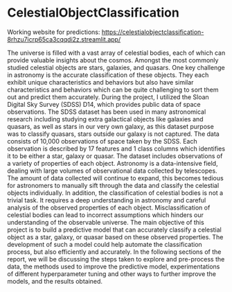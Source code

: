 # CelestialObjectClassification
Working website for predictions: https://celestialobjectclassification-8rhzu7icrp65ca3cqqdi2z.streamlit.app/

The universe is filled with a vast array of celestial bodies, each of which can provide valuable insights about the cosmos. Amongst the most commonly studied celestial objects are stars, galaxies, and quasars. One key challenge in astronomy is the accurate classification of these objects. They each exhibit unique characteristics and behaviors but also have similar characteristics and behaviors which can be quite challenging to sort them out and predict them accurately.
During the project, I utilized the Sloan Digital Sky Survey (SDSS) D14, which provides public data of space observations. The SDSS dataset has been used in many astronomical research including studying extra galactical objects like galaxies and quasars, as well as stars in our very own galaxy, as this dataset purpose was to classify quasars, stars outside our galaxy is not captured. 
The data consists of 10,000 observations of space taken by the SDSS. Each observation is described by 17 features and 1 class columns which identifies it to be either a star, galaxy or quasar. 
The dataset includes observations of a variety of properties of each object.
Astronomy is a data-intensive field, dealing with large volumes of observational data collected by telescopes. The amount of data collected will continue to expand, this becomes tedious for astronomers to manually sift through the data and classify the celestial objects individually. 
In addition, the classification of celestial bodies is not a trivial task. It requires a deep understanding in astronomy and careful analysis of the observed properties of each object. Misclassification of celestial bodies can lead to incorrect assumptions which hinders our understanding of the observable universe.
The main objective of this project is to build a predictive model that can accurately classify a celestial object as a star, galaxy, or quasar based on these observed properties. The development of such a model could help automate the classification process, but also efficiently and accurately. In the following sections of the report, we will be discussing the steps taken to explore and pre-process the data, the methods used to improve the predictive model, experimentations of different hyperparameter tuning and other ways to further improve the models, and the results obtained.
